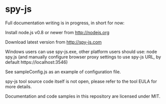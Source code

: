 spy-js
=====

Full documentation writing is in progress, in short for now:

Install node.js v0.8 or newer from http://nodejs.org

Download latest version from http://spy-js.com

Windows users can use spy-js.exe, other platform users should use: node spy.js (and manually configure browser proxy settings to use spy-js URL, by default https://localhost:3546)

See sampleConfig.js as an example of configuration file.

spy-js tool source code itself is not open, please refer to the tool EULA for more details.

Documentation and code samples in this repository are licensed under MIT.
